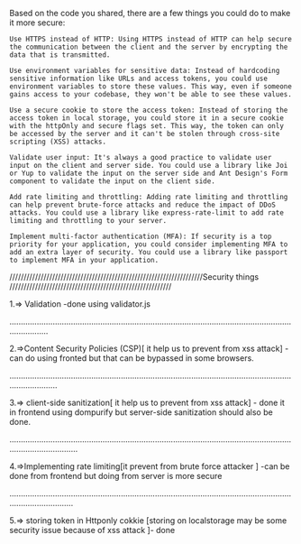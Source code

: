 Based on the code you shared, there are a few things you could do to make it more secure:

    Use HTTPS instead of HTTP: Using HTTPS instead of HTTP can help secure the communication between the client and the server by encrypting the data that is transmitted.

    Use environment variables for sensitive data: Instead of hardcoding sensitive information like URLs and access tokens, you could use environment variables to store these values. This way, even if someone gains access to your codebase, they won't be able to see these values.

    Use a secure cookie to store the access token: Instead of storing the access token in local storage, you could store it in a secure cookie with the httpOnly and secure flags set. This way, the token can only be accessed by the server and it can't be stolen through cross-site scripting (XSS) attacks.

    Validate user input: It's always a good practice to validate user input on the client and server side. You could use a library like Joi or Yup to validate the input on the server side and Ant Design's Form component to validate the input on the client side.

    Add rate limiting and throttling: Adding rate limiting and throttling can help prevent brute-force attacks and reduce the impact of DDoS attacks. You could use a library like express-rate-limit to add rate limiting and throttling to your server.

    Implement multi-factor authentication (MFA): If security is a top priority for your application, you could consider implementing MFA to add an extra layer of security. You could use a library like passport to implement MFA in your application.





////////////////////////////////////////////////////////////////////Security things /////////////////////////////////////////////////////////


1.=> Validation -done using validator.js

.............................................................................................................................................

2.=>Content Security Policies (CSP)[ it help us to prevent from xss attack] - can do using fronted but that can be bypassed in some browsers.

 .................................................................................................................................................
 
3.=> client-side sanitization[ it help us to prevent from xss attack] - done it in frontend using dompurify but server-side sanitization should also be done.
 
 ..........................................................................................................................................................
 
 4.=>Implementing rate limiting[it prevent from brute force attacker ] -can be done from frontend but doing from server is more secure
 
 ........................................................................................................................................................
 
5.=>  storing token in Httponly cokkie [storing on localstorage may be some security issue because of xss attack ]- done  

